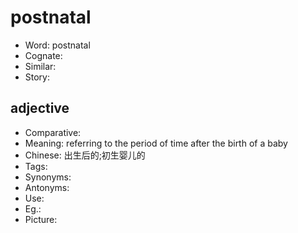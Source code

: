 # postnatal

- Word: postnatal
- Cognate: 
- Similar: 
- Story: 

## adjective

- Comparative: 
- Meaning: referring to the period of time after the birth of a baby
- Chinese: 出生后的;初生婴儿的
- Tags: 
- Synonyms: 
- Antonyms: 
- Use: 
- Eg.: 
- Picture: 

